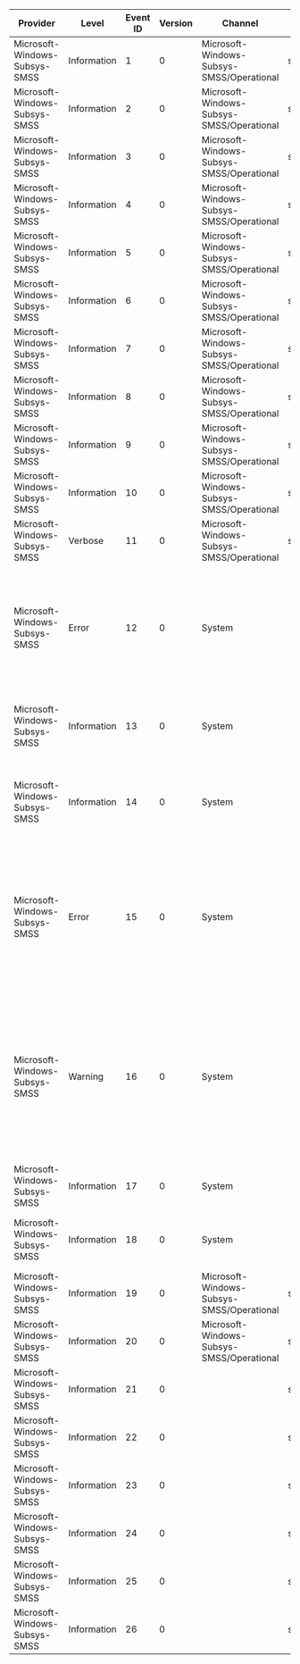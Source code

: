 Provider                       |  Level        |  Event ID  |  Version  |  Channel                                    |  Task                           |  Opcode  |  Keyword           |  Message
-------------------------------|---------------|------------|-----------|---------------------------------------------|---------------------------------|----------|--------------------|------------------------------------------------------------------------------------------------------------------------------------------------------------------------------------------------------------------
Microsoft-Windows-Subsys-SMSS  |  Information  |  1         |  0        |  Microsoft-Windows-Subsys-SMSS/Operational  |  smss:ExecuteImage              |  Start   |  smss:Diagnostics  |
Microsoft-Windows-Subsys-SMSS  |  Information  |  2         |  0        |  Microsoft-Windows-Subsys-SMSS/Operational  |  smss:ExecuteImage              |  Stop    |  smss:Diagnostics  |
Microsoft-Windows-Subsys-SMSS  |  Information  |  3         |  0        |  Microsoft-Windows-Subsys-SMSS/Operational  |  smss:InitializeRegistry        |  Start   |  smss:Diagnostics  |
Microsoft-Windows-Subsys-SMSS  |  Information  |  4         |  0        |  Microsoft-Windows-Subsys-SMSS/Operational  |  smss:InitializeRegistry        |  Stop    |  smss:Diagnostics  |
Microsoft-Windows-Subsys-SMSS  |  Information  |  5         |  0        |  Microsoft-Windows-Subsys-SMSS/Operational  |  smss:SetupExecuteList          |  Start   |  smss:Diagnostics  |
Microsoft-Windows-Subsys-SMSS  |  Information  |  6         |  0        |  Microsoft-Windows-Subsys-SMSS/Operational  |  smss:SetupExecuteList          |  Stop    |  smss:Diagnostics  |
Microsoft-Windows-Subsys-SMSS  |  Information  |  7         |  0        |  Microsoft-Windows-Subsys-SMSS/Operational  |  smss:BootExecuteList           |  Start   |  smss:Diagnostics  |
Microsoft-Windows-Subsys-SMSS  |  Information  |  8         |  0        |  Microsoft-Windows-Subsys-SMSS/Operational  |  smss:BootExecuteList           |  Stop    |  smss:Diagnostics  |
Microsoft-Windows-Subsys-SMSS  |  Information  |  9         |  0        |  Microsoft-Windows-Subsys-SMSS/Operational  |  smss:ProcessFileRenames        |  Start   |  smss:Diagnostics  |
Microsoft-Windows-Subsys-SMSS  |  Information  |  10        |  0        |  Microsoft-Windows-Subsys-SMSS/Operational  |  smss:ProcessFileRenames        |  Stop    |  smss:Diagnostics  |
Microsoft-Windows-Subsys-SMSS  |  Verbose      |  11        |  0        |  Microsoft-Windows-Subsys-SMSS/Operational  |  smss:FileRename                |          |  smss:Diagnostics  |
Microsoft-Windows-Subsys-SMSS  |  Error        |  12        |  0        |  System                                     |                                 |          |                    |  The crash dump file could not be created due to a lack of free space on the destination drive. Increasing the amount of free space on the destination drive may help prevent this error.
Microsoft-Windows-Subsys-SMSS  |  Information  |  13        |  0        |  System                                     |                                 |          |                    |  A run level switch from the {CurrentRunLevel} level to the {TargetRunLevel} level has started.
Microsoft-Windows-Subsys-SMSS  |  Information  |  14        |  0        |  System                                     |                                 |          |                    |  A run level switch from the {CurrentRunLevel} level to the {TargetRunLevel} level has ended successfully.
Microsoft-Windows-Subsys-SMSS  |  Error        |  15        |  0        |  System                                     |                                 |          |                    |  A run level switch from the {CurrentRunLevel} level to the {TargetRunLevel} level was failed by {AgentName} with the following error: {Error}For more details, please refer to events logged by this agent.
Microsoft-Windows-Subsys-SMSS  |  Warning      |  16        |  0        |  System                                     |                                 |          |                    |  A run level switch from the {CurrentRunLevel} level to the {TargetRunLevel} level was succeeded by {AgentName} with the following warning: {Error}For more details, please refer to events logged by this agent.
Microsoft-Windows-Subsys-SMSS  |  Information  |  17        |  0        |  System                                     |                                 |          |                    |  A platform binary was successfully executed.
Microsoft-Windows-Subsys-SMSS  |  Information  |  18        |  0        |  System                                     |                                 |          |                    |  An attempt to execute a platform binary failed with error code {Status}.
Microsoft-Windows-Subsys-SMSS  |  Information  |  19        |  0        |  Microsoft-Windows-Subsys-SMSS/Operational  |  smss:BootExecuteNoPnpSyncList  |  Start   |  smss:Diagnostics  |
Microsoft-Windows-Subsys-SMSS  |  Information  |  20        |  0        |  Microsoft-Windows-Subsys-SMSS/Operational  |  smss:BootExecuteNoPnpSyncList  |  Stop    |  smss:Diagnostics  |
Microsoft-Windows-Subsys-SMSS  |  Information  |  21        |  0        |                                             |  smss:SerializeBoot             |  Start   |  smss:Diagnostics  |
Microsoft-Windows-Subsys-SMSS  |  Information  |  22        |  0        |                                             |  smss:SerializeBoot             |  Stop    |  smss:Diagnostics  |
Microsoft-Windows-Subsys-SMSS  |  Information  |  23        |  0        |                                             |  smss:LoadSubsystem             |  Start   |  smss:Diagnostics  |
Microsoft-Windows-Subsys-SMSS  |  Information  |  24        |  0        |                                             |  smss:LoadSubsystem             |  Stop    |  smss:Diagnostics  |
Microsoft-Windows-Subsys-SMSS  |  Information  |  25        |  0        |                                             |  smss:InitializeKnownDlls       |  Start   |  smss:Diagnostics  |
Microsoft-Windows-Subsys-SMSS  |  Information  |  26        |  0        |                                             |  smss:InitializeKnownDlls       |  Stop    |  smss:Diagnostics  |